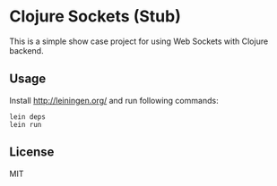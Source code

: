 # Clojure Sockets (Stub)

This is a simple show case project for using Web Sockets with Clojure backend.

## Usage

Install http://leiningen.org/ and run following commands:

    lein deps
    lein run

## License

MIT
